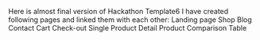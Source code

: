 Here is almost final version of Hackathon Template6 
I have created following pages and linked them with each other:
Landing page
Shop
Blog
Contact
Cart
Check-out
Single Product Detail
Product Comparison Table


